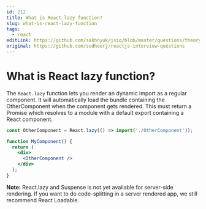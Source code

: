 ```yaml
---
id: 212
title: What is React lazy function?
slug: what-is-react-lazy-function
tags:
  - react
editLink: https://github.com/sakhnyuk/jsiq/blob/master/questions/theory/react/212.md
original: https://github.com/sudheerj/reactjs-interview-questions
---
```


# What is React lazy function?

The `React.lazy` function lets you render an dynamic import as a regular component. It will automatically load the bundle containing the OtherComponent when the component gets rendered. This must return a Promise which resolves to a module with a default export containing a React component.

```jsx
const OtherComponent = React.lazy(() => import('./OtherComponent'));

function MyComponent() {
  return (
    <div>
      <OtherComponent />
    </div>
  );
}
```

**Note:** React.lazy and Suspense is not yet available for server-side rendering. If you want to do code-splitting in a server rendered app, we still recommend React Loadable.